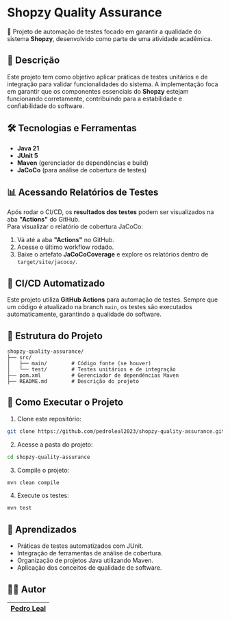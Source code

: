 
# Shopzy Quality Assurance

🚀 Projeto de automação de testes focado em garantir a qualidade do sistema **Shopzy**, desenvolvido como parte de uma atividade acadêmica.

## 📝 Descrição

Este projeto tem como objetivo aplicar práticas de testes unitários e de integração para validar funcionalidades do sistema. 
A implementação foca em garantir que os componentes essenciais do **Shopzy** estejam funcionando corretamente, contribuindo para a estabilidade e confiabilidade do software.

## 🛠 Tecnologias e Ferramentas

- **Java 21**
- **JUnit 5**
- **Maven** (gerenciador de dependências e build)
- **JaCoCo** (para análise de cobertura de testes)

## 📊 Acessando Relatórios de Testes

Após rodar o CI/CD, os **resultados dos testes** podem ser visualizados na aba **"Actions"** do GitHub.  
Para visualizar o relatório de cobertura JaCoCo:

1. Vá até a aba **"Actions"** no GitHub.
2. Acesse o último workflow rodado.
3. Baixe o artefato **JaCoCoCoverage** e explore os relatórios dentro de `target/site/jacoco/`.


## 🔄 CI/CD Automatizado

Este projeto utiliza **GitHub Actions** para automação de testes. Sempre que um código é atualizado na branch `main`, os testes são executados automaticamente, garantindo a qualidade do software.


## 📂 Estrutura do Projeto

```
shopzy-quality-assurance/
├── src/
│   ├── main/        # Código fonte (se houver)
│   └── test/        # Testes unitários e de integração
├── pom.xml          # Gerenciador de dependências Maven
├── README.md        # Descrição do projeto
```

## 🚀 Como Executar o Projeto

1. Clone este repositório:

```bash
git clone https://github.com/pedroleal2023/shopzy-quality-assurance.git
```

2. Acesse a pasta do projeto:

```bash
cd shopzy-quality-assurance
```

3. Compile o projeto:

```bash
mvn clean compile
```

4. Execute os testes:

```bash
mvn test
```

## 🧠 Aprendizados

- Práticas de testes automatizados com JUnit.
- Integração de ferramentas de análise de cobertura.
- Organização de projetos Java utilizando Maven.
- Aplicação dos conceitos de qualidade de software.

## 🧑‍💻 Autor

| [Pedro Leal](https://github.com/pedroleal2023) |
|:------------------------------------------------:|
